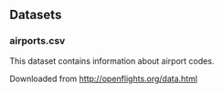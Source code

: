 ## Datasets

### airports.csv
This dataset contains information about airport codes. 

Downloaded from http://openflights.org/data.html
